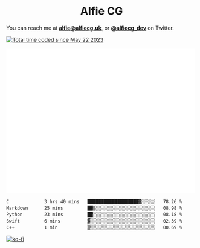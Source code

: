 <h1 align="center">Alfie CG</h1>

You can reach me at **alfie@alfiecg.uk**, or **[@alfiecg_dev](https://twitter.com/alfiecg_dev)** on Twitter.

<a href="https://wakatime.com/@61592169-b9cf-4af8-b6fa-8ac7d4369b01"><img src="https://wakatime.com/badge/user/61592169-b9cf-4af8-b6fa-8ac7d4369b01.svg" alt="Total time coded since May 22 2023" /></a>


<img align="center" src="/github-metrics.svg" alt="Metrics" width="500">

 <!--[![GitHub Streak](https://streak-stats.demolab.com/?user=alfiecg24)](https://git.io/streak-stats)-->

<!--START_SECTION:waka-->

```txt
C             3 hrs 40 mins   ███████████████████▓░░░░░   78.26 %
Markdown      25 mins         ██▒░░░░░░░░░░░░░░░░░░░░░░   08.98 %
Python        23 mins         ██░░░░░░░░░░░░░░░░░░░░░░░   08.18 %
Swift         6 mins          ▓░░░░░░░░░░░░░░░░░░░░░░░░   02.39 %
C++           1 min           ▒░░░░░░░░░░░░░░░░░░░░░░░░   00.69 %
```

<!--END_SECTION:waka-->

[![ko-fi](https://ko-fi.com/img/githubbutton_sm.svg)](https://ko-fi.com/M4M5R3BHU)
